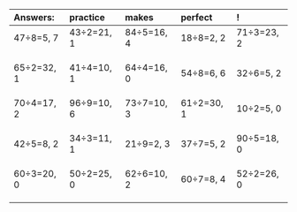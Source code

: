 | Answers: | practice | makes | perfect | ! |
| :--- | :--- | :--- | :--- | :--- |
| 47÷8=5, 7 | 43÷2=21, 1 | 84÷5=16, 4 | 18÷8=2, 2 | 71÷3=23, 2 | 
|   |   |   |   |   | 
|   |   |   |   |   | 
|   |   |   |   |   | 
| 65÷2=32, 1 | 41÷4=10, 1 | 64÷4=16, 0 | 54÷8=6, 6 | 32÷6=5, 2 | 
|   |   |   |   |   | 
|   |   |   |   |   | 
|   |   |   |   |   | 
| 70÷4=17, 2 | 96÷9=10, 6 | 73÷7=10, 3 | 61÷2=30, 1 | 10÷2=5, 0 | 
|   |   |   |   |   | 
|   |   |   |   |   | 
|   |   |   |   |   | 
| 42÷5=8, 2 | 34÷3=11, 1 | 21÷9=2, 3 | 37÷7=5, 2 | 90÷5=18, 0 | 
|   |   |   |   |   | 
|   |   |   |   |   | 
|   |   |   |   |   | 
| 60÷3=20, 0 | 50÷2=25, 0 | 62÷6=10, 2 | 60÷7=8, 4 | 52÷2=26, 0 | 
|   |   |   |   |   | 
|   |   |   |   |   | 
|   |   |   |   |   | 
